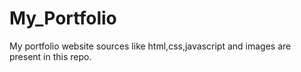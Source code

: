 # My_Portfolio
My portfolio website sources like html,css,javascript and images are present in this repo.
